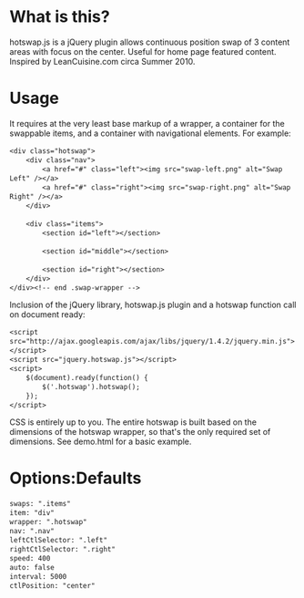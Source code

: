 # What is this?

hotswap.js is a jQuery plugin allows continuous position swap of 3 content areas with focus on the center. Useful for home page featured content. Inspired by LeanCuisine.com circa Summer 2010. 

# Usage

It requires at the very least base markup of a wrapper, a container for the swappable items, and a container with navigational elements. For example:

	<div class="hotswap">
		<div class="nav">
			<a href="#" class="left"><img src="swap-left.png" alt="Swap Left" /></a>
			<a href="#" class="right"><img src="swap-right.png" alt="Swap Right" /></a>
		</div>

		<div class="items">
			<section id="left"></section>

			<section id="middle"></section>

			<section id="right"></section>	
		</div>
	</div><!-- end .swap-wrapper -->

Inclusion of the jQuery library, hotswap.js plugin and a hotswap function call on document ready:

	<script src="http://ajax.googleapis.com/ajax/libs/jquery/1.4.2/jquery.min.js"></script>
	<script src="jquery.hotswap.js"></script>
	<script>
		$(document).ready(function() {
			$('.hotswap').hotswap(); 
		});		
	</script>

CSS is entirely up to you. The entire hotswap is built based on the dimensions of the hotswap wrapper, so that's the only required set of dimensions. See demo.html for a basic example.


# Options:Defaults

	swaps: ".items"
	item: "div"
	wrapper: ".hotswap"
	nav: ".nav"
	leftCtlSelector: ".left"
	rightCtlSelector: ".right"
	speed: 400
	auto: false
	interval: 5000
	ctlPosition: "center"
